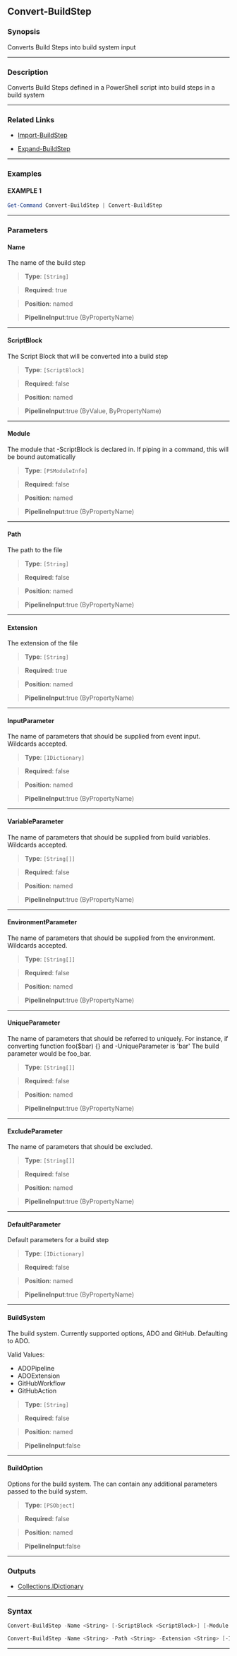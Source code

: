 Convert-BuildStep
-----------------
### Synopsis
Converts Build Steps into build system input

---
### Description

Converts Build Steps defined in a PowerShell script into build steps in a build system

---
### Related Links
* [Import-BuildStep](Import-BuildStep.md)



* [Expand-BuildStep](Expand-BuildStep.md)



---
### Examples
#### EXAMPLE 1
```PowerShell
Get-Command Convert-BuildStep | Convert-BuildStep
```

---
### Parameters
#### **Name**

The name of the build step



> **Type**: ```[String]```

> **Required**: true

> **Position**: named

> **PipelineInput**:true (ByPropertyName)



---
#### **ScriptBlock**

The Script Block that will be converted into a build step



> **Type**: ```[ScriptBlock]```

> **Required**: false

> **Position**: named

> **PipelineInput**:true (ByValue, ByPropertyName)



---
#### **Module**

The module that -ScriptBlock is declared in.  If piping in a command, this will be bound automatically



> **Type**: ```[PSModuleInfo]```

> **Required**: false

> **Position**: named

> **PipelineInput**:true (ByPropertyName)



---
#### **Path**

The path to the file



> **Type**: ```[String]```

> **Required**: false

> **Position**: named

> **PipelineInput**:true (ByPropertyName)



---
#### **Extension**

The extension of the file



> **Type**: ```[String]```

> **Required**: true

> **Position**: named

> **PipelineInput**:true (ByPropertyName)



---
#### **InputParameter**

The name of parameters that should be supplied from event input.
Wildcards accepted.



> **Type**: ```[IDictionary]```

> **Required**: false

> **Position**: named

> **PipelineInput**:true (ByPropertyName)



---
#### **VariableParameter**

The name of parameters that should be supplied from build variables.
Wildcards accepted.



> **Type**: ```[String[]]```

> **Required**: false

> **Position**: named

> **PipelineInput**:true (ByPropertyName)



---
#### **EnvironmentParameter**

The name of parameters that should be supplied from the environment.
Wildcards accepted.



> **Type**: ```[String[]]```

> **Required**: false

> **Position**: named

> **PipelineInput**:true (ByPropertyName)



---
#### **UniqueParameter**

The name of parameters that should be referred to uniquely.
For instance, if converting function foo($bar) {} and -UniqueParameter is 'bar'
The build parameter would be foo_bar.



> **Type**: ```[String[]]```

> **Required**: false

> **Position**: named

> **PipelineInput**:true (ByPropertyName)



---
#### **ExcludeParameter**

The name of parameters that should be excluded.



> **Type**: ```[String[]]```

> **Required**: false

> **Position**: named

> **PipelineInput**:true (ByPropertyName)



---
#### **DefaultParameter**

Default parameters for a build step



> **Type**: ```[IDictionary]```

> **Required**: false

> **Position**: named

> **PipelineInput**:true (ByPropertyName)



---
#### **BuildSystem**

The build system.  Currently supported options, ADO and GitHub.  Defaulting to ADO.



Valid Values:

* ADOPipeline
* ADOExtension
* GitHubWorkflow
* GitHubAction



> **Type**: ```[String]```

> **Required**: false

> **Position**: named

> **PipelineInput**:false



---
#### **BuildOption**

Options for the build system.  The can contain any additional parameters passed to the build system.



> **Type**: ```[PSObject]```

> **Required**: false

> **Position**: named

> **PipelineInput**:false



---
### Outputs
* [Collections.IDictionary](https://learn.microsoft.com/en-us/dotnet/api/System.Collections.IDictionary)




---
### Syntax
```PowerShell
Convert-BuildStep -Name <String> [-ScriptBlock <ScriptBlock>] [-Module <PSModuleInfo>] [-Path <String>] [-InputParameter <IDictionary>] [-VariableParameter <String[]>] [-EnvironmentParameter <String[]>] [-UniqueParameter <String[]>] [-ExcludeParameter <String[]>] [-DefaultParameter <IDictionary>] [-BuildSystem <String>] [-BuildOption <PSObject>] [<CommonParameters>]
```
```PowerShell
Convert-BuildStep -Name <String> -Path <String> -Extension <String> [-InputParameter <IDictionary>] [-VariableParameter <String[]>] [-EnvironmentParameter <String[]>] [-UniqueParameter <String[]>] [-ExcludeParameter <String[]>] [-DefaultParameter <IDictionary>] [-BuildSystem <String>] [-BuildOption <PSObject>] [<CommonParameters>]
```
---
